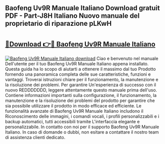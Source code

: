 ## Baofeng Uv9R Manuale Italiano Download gratuit PDF - Part-J8H Italiano Nuovo manuale del proprietario di riparazione pLKwH

# <h2><a href="http://dfa7t0u.blite.top/?on=Baofeng+Uv9R+Manuale+Italiano">🔗Download 👉🔴 Baofeng Uv9R Manuale Italiano</a></h2>

[![Baofeng Uv9R Manuale Italiano download](https://i.imgur.com/lujVjoI.png)](http://dfa7t0u.blite.top/?on=Baofeng+Uv9R+Manuale+Italiano)
Ciao e benvenuto nel manuale Dell'utente per il tuo Baofeng Uv9R Manuale Italiano appena installato. Questa guida ha lo scopo di aiutarti a ottenere il massimo dal tuo Prodotto fornendo una panoramica completa delle sue caratteristiche, funzioni e vantaggi. Troverai istruzioni chiare per il funzionamento, la manutenzione e la risoluzione dei problemi. Per garantire Un'esperienza di successo con il nuovo REDDDDDDD, leggere attentamente questo manuale prima dell'uso. Contiene informazioni importanti sulla configurazione, il funzionamento, la manutenzione e la risoluzione dei problemi del prodotto per garantire che sia possibile utilizzare il prodotto in modo efficace ed efficiente. Le funzionalità avanzate di Baofeng Uv9R Manuale Italiano includono il Riconoscimento delle immagini, i comandi vocali, i profili personalizzabili e i backup automatici, tutti accessibili tramite L'interfaccia elegante e personalizzabile. In contatto con noi per il supporto Baofeng Uv9R Manuale Italiano. In caso di domande o dubbi, non esitare a contattare il nostro team di assistenza clienti dedicato.

